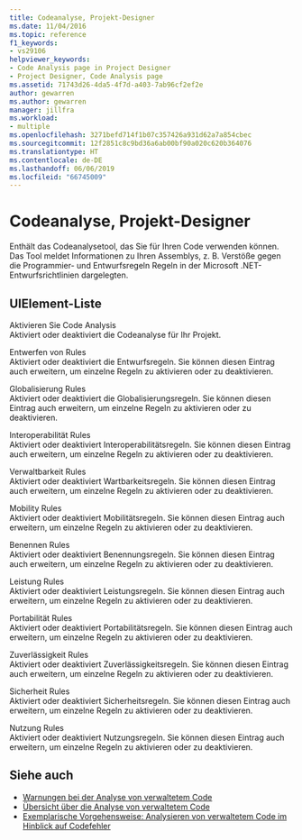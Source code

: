 ```yaml
---
title: Codeanalyse, Projekt-Designer
ms.date: 11/04/2016
ms.topic: reference
f1_keywords:
- vs29106
helpviewer_keywords:
- Code Analysis page in Project Designer
- Project Designer, Code Analysis page
ms.assetid: 71743d26-4da5-4f7d-a403-7ab96cf2ef2e
author: gewarren
ms.author: gewarren
manager: jillfra
ms.workload:
- multiple
ms.openlocfilehash: 3271befd714f1b07c357426a931d62a7a854cbec
ms.sourcegitcommit: 12f2851c8c9bd36a6ab00bf90a020c620b364076
ms.translationtype: HT
ms.contentlocale: de-DE
ms.lasthandoff: 06/06/2019
ms.locfileid: "66745009"
---
```

# <a name="code-analysis-project-designer"></a>Codeanalyse, Projekt-Designer

Enthält das Codeanalysetool, das Sie für Ihren Code verwenden können. Das Tool meldet Informationen zu Ihren Assemblys, z. B. Verstöße gegen die Programmier- und Entwurfsregeln Regeln in der Microsoft .NET-Entwurfsrichtlinien dargelegten.

## <a name="uielement-list"></a>UIElement-Liste

 Aktivieren Sie Code Analysis\
 Aktiviert oder deaktiviert die Codeanalyse für Ihr Projekt.

 Entwerfen von Rules\
 Aktiviert oder deaktiviert die Entwurfsregeln. Sie können diesen Eintrag auch erweitern, um einzelne Regeln zu aktivieren oder zu deaktivieren.

 Globalisierung Rules\
 Aktiviert oder deaktiviert die Globalisierungsregeln. Sie können diesen Eintrag auch erweitern, um einzelne Regeln zu aktivieren oder zu deaktivieren.

 Interoperabilität Rules\
 Aktiviert oder deaktiviert Interoperabilitätsregeln. Sie können diesen Eintrag auch erweitern, um einzelne Regeln zu aktivieren oder zu deaktivieren.

 Verwaltbarkeit Rules\
 Aktiviert oder deaktiviert Wartbarkeitsregeln. Sie können diesen Eintrag auch erweitern, um einzelne Regeln zu aktivieren oder zu deaktivieren.

 Mobility Rules\
 Aktiviert oder deaktiviert Mobilitätsregeln. Sie können diesen Eintrag auch erweitern, um einzelne Regeln zu aktivieren oder zu deaktivieren.

 Benennen Rules\
 Aktiviert oder deaktiviert Benennungsregeln. Sie können diesen Eintrag auch erweitern, um einzelne Regeln zu aktivieren oder zu deaktivieren.

 Leistung Rules\
 Aktiviert oder deaktiviert Leistungsregeln. Sie können diesen Eintrag auch erweitern, um einzelne Regeln zu aktivieren oder zu deaktivieren.

 Portabilität Rules\
 Aktiviert oder deaktiviert Portabilitätsregeln. Sie können diesen Eintrag auch erweitern, um einzelne Regeln zu aktivieren oder zu deaktivieren.

 Zuverlässigkeit Rules\
 Aktiviert oder deaktiviert Zuverlässigkeitsregeln. Sie können diesen Eintrag auch erweitern, um einzelne Regeln zu aktivieren oder zu deaktivieren.

 Sicherheit Rules\
 Aktiviert oder deaktiviert Sicherheitsregeln. Sie können diesen Eintrag auch erweitern, um einzelne Regeln zu aktivieren oder zu deaktivieren.

 Nutzung Rules\
 Aktiviert oder deaktiviert Nutzungsregeln. Sie können diesen Eintrag auch erweitern, um einzelne Regeln zu aktivieren oder zu deaktivieren.

## <a name="see-also"></a>Siehe auch

- [Warnungen bei der Analyse von verwaltetem Code](../../code-quality/code-analysis-for-managed-code-warnings.md)
- [Übersicht über die Analyse von verwaltetem Code](../../code-quality/code-analysis-for-managed-code-overview.md)
- [Exemplarische Vorgehensweise: Analysieren von verwaltetem Code im Hinblick auf Codefehler](../../code-quality/walkthrough-analyzing-managed-code-for-code-defects.md)